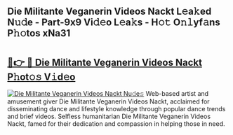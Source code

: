 ## Die Militante Veganerin Videos Nackt L𝚎a𝚔ed N𝚞𝚍e - Part-9x9 Vi𝚍𝚎o L𝚎a𝚔s - H𝚘𝚝 O𝚗𝚕yf𝚊ns P𝚑𝚘tos xNa31

# <h2><a href="http://kf2v4b.oniu.top/?m=Die+Militante+Veganerin+Videos+Nackt">🔗👉 🔴 Die Militante Veganerin Videos Nackt P𝚑ot𝚘𝚜 V𝚒d𝚎o</a></h2>

[![Die Militante Veganerin Videos Nackt Nu𝚍e𝚜](https://i.imgur.com/0qMVB7G.gif)](http://kf2v4b.oniu.top/?m=Die+Militante+Veganerin+Videos+Nackt)
Web-based artist and amusement giver Die Militante Veganerin Videos Nackt, acclaimed for disseminating dance and lifestyle knowledge through popular dance trends and brief videos. Selfless humanitarian Die Militante Veganerin Videos Nackt, famed for their dedication and compassion in helping those in need.  
